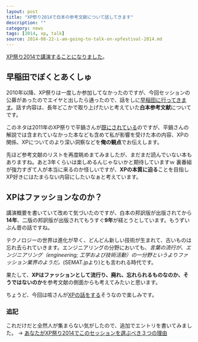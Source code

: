```yaml
---
layout: post
title: "XP祭り2014で白本の参考文献について話してきます"
description: ""
category: news
tags: [2014, xp, talk]
source: 2014-08-22-i-am-going-to-talk-on-xpfestival-2014.md
---
```


[XP祭り2014で講演することになりました](http://xpjug.com/xp2014-session-c6/)。

## 早稲田でぼくとあくしゅ
2010年以降、XP祭りは一度しか参加してなかったのですが、今回セッションの公募があったのでエイヤと出したら通ったので、話をしに[早稲田に行ってきます](http://xpjug.com/xp2014-session-c6/)。話す内容は、長年どこかで取り上げたいと考えていた**白本参考文献**についてです。

このネタは2011年のXP祭りで平鍋さんが[既にされている](http://blogs.itmedia.co.jp/hiranabe/2011/09/xp-festival-x.html)のですが、平鍋さんの解説では含まれていなかった本なども含めて私が影響を受けた本の内容、XPの関係、XPについてのより深い洞察などを**俺の観点**でお伝えします。

先ほど参考文献のリストを再度眺めまてみましたが、まだまだ読んでいない本もありますね。あと3年くらいは楽しめるんじゃないかと期待していますｗ 裏番組が強力すぎて人が本当に来るのか怪しいですが、**XPの本質に迫る**ことを目指しXP好きにはたまらない内容にしたいなぁと考えています。

## XPはファッションなのか？
講演概要を書いていて改めて気づいたのですが、白本の邦訳版が出版されてから**14年**、二版の邦訳版が出版されてもうすぐ**9年**が経とうとしています。もうずいぶん昔の話ですね。

テクノロジーの世界は進化が早く、どんどん新しい技術が生まれて、古いものは忘れ去られていきます。エンジニアリングの分野においても、*言葉の流行が、エンジニアリング（engineering; 工学および技術活動）の一分野というよりファッション業界のようだ。*(SEMAT.jpより)とも言われる時代です。

果たして、**XPはファッションとして流行り、廃れ、忘れられるものなのか、そうではないのか**を参考文献の側面からも考えてみたいと思います。

ちょうど、今回は咳さんが[XPの話をする](http://xpjug.com/xp2014-session-a3/)そうなので楽しみです。

### 追記

これだけだと全然人が集まらない気がしたので、追加でエントリを書いてみました。 → [あなたがXP祭り2014でこのセッションを選ぶべき３つの理由](http://giantech.jp/2014/08/22/three-reasons-why-you-should-choose-the-session-at-xpfestival-2014/)




